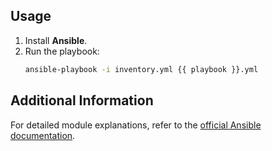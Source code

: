 ## Usage

1. Install **Ansible**.
2. Run the playbook:
   ```bash
   ansible-playbook -i inventory.yml {{ playbook }}.yml
   ```

## Additional Information

For detailed module explanations, refer to the [official Ansible documentation](https://docs.ansible.com/).